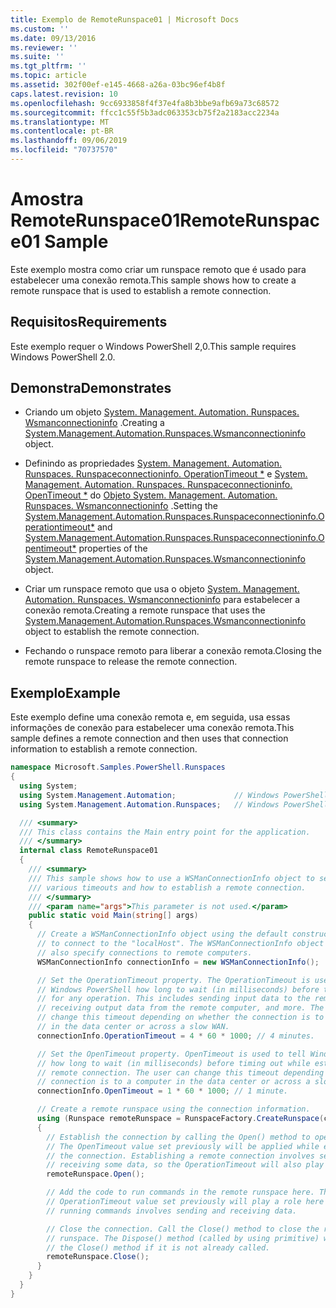 ```yaml
---
title: Exemplo de RemoteRunspace01 | Microsoft Docs
ms.custom: ''
ms.date: 09/13/2016
ms.reviewer: ''
ms.suite: ''
ms.tgt_pltfrm: ''
ms.topic: article
ms.assetid: 302f00ef-e145-4668-a26a-03bc96ef4b8f
caps.latest.revision: 10
ms.openlocfilehash: 9cc6933858f4f37e4fa8b3bbe9afb69a73c68572
ms.sourcegitcommit: ffcc1c55f5b3adc063353cb75f2a2183acc2234a
ms.translationtype: MT
ms.contentlocale: pt-BR
ms.lasthandoff: 09/06/2019
ms.locfileid: "70737570"
---
```

# <a name="remoterunspace01-sample"></a><span data-ttu-id="aa4ea-102">Amostra RemoteRunspace01</span><span class="sxs-lookup"><span data-stu-id="aa4ea-102">RemoteRunspace01 Sample</span></span>

<span data-ttu-id="aa4ea-103">Este exemplo mostra como criar um runspace remoto que é usado para estabelecer uma conexão remota.</span><span class="sxs-lookup"><span data-stu-id="aa4ea-103">This sample shows how to create a remote runspace that is used to establish a remote connection.</span></span>

## <a name="requirements"></a><span data-ttu-id="aa4ea-104">Requisitos</span><span class="sxs-lookup"><span data-stu-id="aa4ea-104">Requirements</span></span>

 <span data-ttu-id="aa4ea-105">Este exemplo requer o Windows PowerShell 2,0.</span><span class="sxs-lookup"><span data-stu-id="aa4ea-105">This sample requires Windows PowerShell 2.0.</span></span>

## <a name="demonstrates"></a><span data-ttu-id="aa4ea-106">Demonstra</span><span class="sxs-lookup"><span data-stu-id="aa4ea-106">Demonstrates</span></span>

- <span data-ttu-id="aa4ea-107">Criando um objeto [System. Management. Automation. Runspaces. Wsmanconnectioninfo](/dotnet/api/System.Management.Automation.Runspaces.WSManConnectionInfo) .</span><span class="sxs-lookup"><span data-stu-id="aa4ea-107">Creating a [System.Management.Automation.Runspaces.Wsmanconnectioninfo](/dotnet/api/System.Management.Automation.Runspaces.WSManConnectionInfo) object.</span></span>

- <span data-ttu-id="aa4ea-108">Definindo as propriedades [System. Management. Automation. Runspaces. Runspaceconnectioninfo. OperationTimeout \*](/dotnet/api/System.Management.Automation.Runspaces.RunspaceConnectionInfo.OperationTimeout) e [System. Management. Automation. Runspaces. Runspaceconnectioninfo. OpenTimeout \*](/dotnet/api/System.Management.Automation.Runspaces.RunspaceConnectionInfo.OpenTimeout) do [ Objeto System. Management. Automation. Runspaces. Wsmanconnectioninfo](/dotnet/api/System.Management.Automation.Runspaces.WSManConnectionInfo) .</span><span class="sxs-lookup"><span data-stu-id="aa4ea-108">Setting the [System.Management.Automation.Runspaces.Runspaceconnectioninfo.Operationtimeout\*](/dotnet/api/System.Management.Automation.Runspaces.RunspaceConnectionInfo.OperationTimeout) and [System.Management.Automation.Runspaces.Runspaceconnectioninfo.Opentimeout\*](/dotnet/api/System.Management.Automation.Runspaces.RunspaceConnectionInfo.OpenTimeout) properties of the [System.Management.Automation.Runspaces.Wsmanconnectioninfo](/dotnet/api/System.Management.Automation.Runspaces.WSManConnectionInfo) object.</span></span>

- <span data-ttu-id="aa4ea-109">Criar um runspace remoto que usa o objeto [System. Management. Automation. Runspaces. Wsmanconnectioninfo](/dotnet/api/System.Management.Automation.Runspaces.WSManConnectionInfo) para estabelecer a conexão remota.</span><span class="sxs-lookup"><span data-stu-id="aa4ea-109">Creating a remote runspace that uses the [System.Management.Automation.Runspaces.Wsmanconnectioninfo](/dotnet/api/System.Management.Automation.Runspaces.WSManConnectionInfo) object to establish the remote connection.</span></span>

- <span data-ttu-id="aa4ea-110">Fechando o runspace remoto para liberar a conexão remota.</span><span class="sxs-lookup"><span data-stu-id="aa4ea-110">Closing the remote runspace to release the remote connection.</span></span>

## <a name="example"></a><span data-ttu-id="aa4ea-111">Exemplo</span><span class="sxs-lookup"><span data-stu-id="aa4ea-111">Example</span></span>

<span data-ttu-id="aa4ea-112">Este exemplo define uma conexão remota e, em seguida, usa essas informações de conexão para estabelecer uma conexão remota.</span><span class="sxs-lookup"><span data-stu-id="aa4ea-112">This sample defines a remote connection and then uses that connection information to establish a remote connection.</span></span>

```csharp
namespace Microsoft.Samples.PowerShell.Runspaces
{
  using System;
  using System.Management.Automation;             // Windows PowerShell namespace.
  using System.Management.Automation.Runspaces;   // Windows PowerShell namespace.

  /// <summary>
  /// This class contains the Main entry point for the application.
  /// </summary>
  internal class RemoteRunspace01
  {
    /// <summary>
    /// This sample shows how to use a WSManConnectionInfo object to set
    /// various timeouts and how to establish a remote connection.
    /// </summary>
    /// <param name="args">This parameter is not used.</param>
    public static void Main(string[] args)
    {
      // Create a WSManConnectionInfo object using the default constructor
      // to connect to the "localHost". The WSManConnectionInfo object can
      // also specify connections to remote computers.
      WSManConnectionInfo connectionInfo = new WSManConnectionInfo();

      // Set the OperationTimeout property. The OperationTimeout is used to tell
      // Windows PowerShell how long to wait (in milliseconds) before timing out
      // for any operation. This includes sending input data to the remote computer,
      // receiving output data from the remote computer, and more. The user can
      // change this timeout depending on whether the connection is to a computer
      // in the data center or across a slow WAN.
      connectionInfo.OperationTimeout = 4 * 60 * 1000; // 4 minutes.

      // Set the OpenTimeout property. OpenTimeout is used to tell Windows PowerShell
      // how long to wait (in milliseconds) before timing out while establishing a
      // remote connection. The user can change this timeout depending on whether the
      // connection is to a computer in the data center or across a slow WAN.
      connectionInfo.OpenTimeout = 1 * 60 * 1000; // 1 minute.

      // Create a remote runspace using the connection information.
      using (Runspace remoteRunspace = RunspaceFactory.CreateRunspace(connectionInfo))
      {
        // Establish the connection by calling the Open() method to open the runspace.
        // The OpenTimeout value set previously will be applied while establishing
        // the connection. Establishing a remote connection involves sending and
        // receiving some data, so the OperationTimeout will also play a role in this process.
        remoteRunspace.Open();

        // Add the code to run commands in the remote runspace here. The
        // OperationTimeout value set previously will play a role here because
        // running commands involves sending and receiving data.

        // Close the connection. Call the Close() method to close the remote
        // runspace. The Dispose() method (called by using primitive) will call
        // the Close() method if it is not already called.
        remoteRunspace.Close();
      }
    }
  }
}
```
